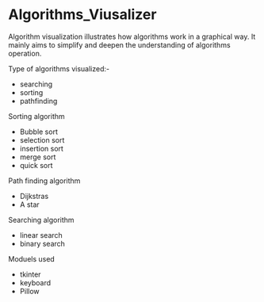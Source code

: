 # Algorithms_Viusalizer

Algorithm visualization illustrates how algorithms work in a graphical way. It mainly aims to simplify and deepen the understanding of algorithms operation.

Type of algorithms  visualized:- 
 - searching 
 - sorting
 - pathfinding 


Sorting algorithm
 - Bubble sort
 - selection sort
 - insertion sort
 - merge sort
 - quick sort

Path finding algorithm
 - Dijkstras
 - A star

Searching algorithm
 - linear search
 - binary search
 
 Moduels used

- tkinter
- keyboard
- Pillow


